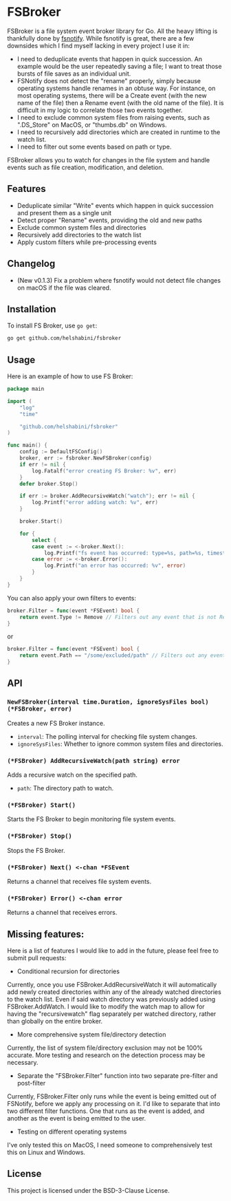 # FSBroker
FSBroker is a file system event broker library for Go. All the heavy lifting is thankfully done by [fsnotify](https://github.com/fsnotify/fsnotify).
While fsnotify is great, there are a few downsides which I find myself lacking in every project I use it in:
- I need to deduplicate events that happen in quick succession. An example would be the user repeatedly saving a file; I want to treat those bursts of file saves as an individual unit.
- FSNotify does not detect the "rename" properly, simply because operating systems handle renames in an obtuse way. For instance, on most operating systems, there will be a Create event (with the new name of the file) then a Rename event (with the old name of the file). It is difficult in my logic to correlate those two events together.
- I need to exclude common system files from raising events, such as ".DS_Store" on MacOS, or "thumbs.db" on Windows.
- I need to recursively add directories which are created in runtime to the watch list.
- I need to filter out some events based on path or type.

FSBroker allows you to watch for changes in the file system and handle events such as file creation, modification, and deletion.

## Features

- Deduplicate similar "Write" events which happen in quick succession and present them as a single unit
- Detect proper "Rename" events, providing the old and new paths
- Exclude common system files and directories
- Recursively add directories to the watch list
- Apply custom filters while pre-processing events

## Changelog
- (New v0.1.3) Fix a problem where fsnotify would not detect file changes on macOS if the file was cleared.

## Installation

To install FS Broker, use `go get`:

```sh
go get github.com/helshabini/fsbroker
```

## Usage

Here is an example of how to use FS Broker:

```go
package main

import (
	"log"
	"time"

	"github.com/helshabini/fsbroker"
)

func main() {
    config := DefaultFSConfig()
	broker, err := fsbroker.NewFSBroker(config)
	if err != nil {
		log.Fatalf("error creating FS Broker: %v", err)
	}
	defer broker.Stop()

	if err := broker.AddRecursiveWatch("watch"); err != nil {
		log.Printf("error adding watch: %v", err)
	}

	broker.Start()

	for {
		select {
		case event := <-broker.Next():
			log.Printf("fs event has occurred: type=%s, path=%s, timestamp=%s, properties=%v", event.Type.String(), event.Path, event.Timestamp, event.Properties)
		case error := <-broker.Error():
			log.Printf("an error has occurred: %v", error)
		}
	}
}
```

You can also apply your own filters to events:

```go
broker.Filter = func(event *FSEvent) bool {
    return event.Type != Remove // Filters out any event that is not Remove
}
```
or
```go
broker.Filter = func(event *FSEvent) bool {
    return event.Path == "/some/excluded/path" // Filters out any event which is related to this path
}
```

## API

### `NewFSBroker(interval time.Duration, ignoreSysFiles bool) (*FSBroker, error)`

Creates a new FS Broker instance.

- `interval`: The polling interval for checking file system changes.
- `ignoreSysFiles`: Whether to ignore common system files and directories.

### `(*FSBroker) AddRecursiveWatch(path string) error`

Adds a recursive watch on the specified path.

- `path`: The directory path to watch.

### `(*FSBroker) Start()`

Starts the FS Broker to begin monitoring file system events.

### `(*FSBroker) Stop()`

Stops the FS Broker.

### `(*FSBroker) Next() <-chan *FSEvent`

Returns a channel that receives file system events.

### `(*FSBroker) Error() <-chan error`

Returns a channel that receives errors.

## Missing features:

Here is a list of features I would like to add in the future, please feel free to submit pull requests:

- Conditional recursion for directories

Currently, once you use FSBroker.AddRecursiveWatch it will automatically add newly created directories within any of the already watched directories to the watch list. Even if said watch directory was previously added using FSBroker.AddWatch. I would like to modify the watch map to allow for having the "recursivewatch" flag separately per watched directory, rather than globally on the entire broker.

- More comprehensive system file/directory detection

Currently, the list of system file/directory exclusion may not be 100% accurate. More testing and research on the detection process may be necessary.

- Separate the "FSBroker.Filter" function into two separate pre-filter and post-filter

Currently, FSBroker.Filter only runs while the event is being emitted out of FSNotify, before we apply any processing on it. I'd like to separate that into two different filter functions. One that runs as the event is added, and another as the event is being emitted to the user.

- Testing on different operating systems

I've only tested this on MacOS, I need someone to comprehensively test this on Linux and Windows.

## License

This project is licensed under the BSD-3-Clause License.
